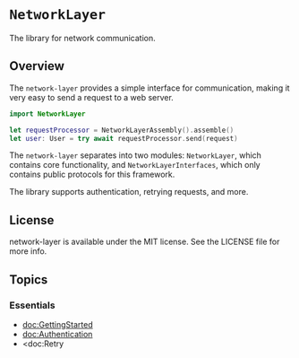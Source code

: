 # ``NetworkLayer``

The library for network communication.

## Overview

The `network-layer` provides a simple interface for communication, making it very easy to send a request to a web server.

```swift
import NetworkLayer

let requestProcessor = NetworkLayerAssembly().assemble()
let user: User = try await requestProcessor.send(request)
```

The `network-layer` separates into two modules: `NetworkLayer`, which contains core functionality, and `NetworkLayerInterfaces`, which only contains public protocols for this framework.

The library supports authentication, retrying requests, and more.

## License

network-layer is available under the MIT license. See the LICENSE file for more info.

## Topics

### Essentials

- <doc:GettingStarted>
- <doc:Authentication>
- <doc:Retry

